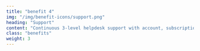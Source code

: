 ```yaml
---
title: "benefit 4"
img: "/img/benefit-icons/support.png"
heading: "Support"
content: "Continuous 3-level helpdesk support with account, subscription, and billing management included."
class: "benefits"
weight: 3
---
```

